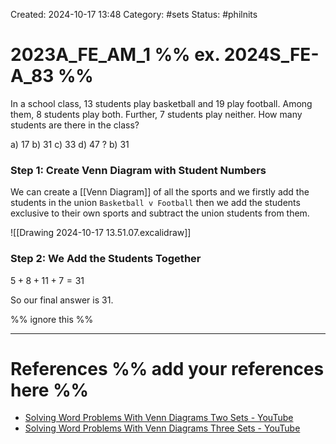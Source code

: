 Created: 2024-10-17 13:48
Category: #sets
Status: #philnits



# 2023A_FE_AM_1 %% ex. 2024S_FE-A_83 %%

In a school class, 13 students play basketball and 19 play football. Among them, 8
students play both. Further, 7 students play neither. How many students are there in the
class?

a) 17
b) 31
c) 33
d) 47
?
b) 31
### Step 1: Create Venn Diagram with Student Numbers

We can create a [[Venn Diagram]] of all the sports and we firstly add the students in the union `Basketball v Football` then we add the students exclusive to their own sports and subtract the union students from them.

![[Drawing 2024-10-17 13.51.07.excalidraw]]

### Step 2: We Add the Students Together

$5 + 8 + 11 + 7 = 31$

So our final answer is 31.




%% ignore this %%
<!--SR:!2025-04-15,40,290-->
---









# References %% add your references here %%
- [Solving Word Problems With Venn Diagrams Two Sets - YouTube](https://www.youtube.com/watch?v=oSLitQKUPiY)
- [Solving Word Problems With Venn Diagrams Three Sets - YouTube](https://www.youtube.com/watch?v=CRnh3Vb5BdY)